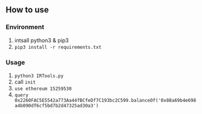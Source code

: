 ## How to use

### Environment
1. intsall python3 & pip3 
2. `pip3 install -r requirements.txt`

### Usage
1. `python3 IRTools.py`
2. call `init`
3. `use ethereum 15259530`
4. `query 0x2260FAC5E5542a773Aa44fBCfeDf7C193bc2C599.balanceOf('0x88a69b4e698a4b090df6cf5bd7b2d47325ad30a3')`